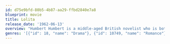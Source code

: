 ```yaml
---
id: d75e9bfd-80b5-4b87-aa29-ffbd2840e7a8
blueprint: movie
title: Lolita
release_date: '1962-06-13'
overview: "Humbert Humbert is a middle-aged British novelist who is both appalled by and attracted to the vulgarity of American culture. When he comes to stay at the boarding house run by Charlotte Haze, he soon becomes obsessed with Lolita, the woman's teenaged daughter."
genres: '[{"id": 18, "name": "Drama"}, {"id": 10749, "name": "Romance"}]'
---
```

